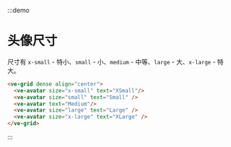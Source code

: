 :::demo

# 头像尺寸

尺寸有 `x-small` - 特小、`small` - 小、`medium` - 中等、`large` - 大、`x-large` - 特大。


```html
<ve-grid dense align="center">
  <ve-avatar size="x-small" text="XSmall"/>
  <ve-avatar size="small" text="Small" />
  <ve-avatar text="Medium"/>
  <ve-avatar size="large" text="Large" />
  <ve-avatar size="x-large" text="XLarge" />
</ve-grid>
```

:::